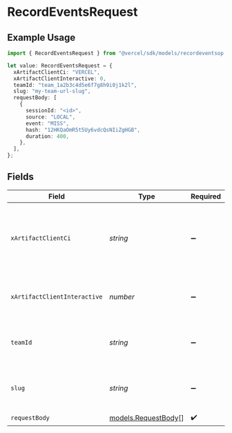 # RecordEventsRequest

## Example Usage

```typescript
import { RecordEventsRequest } from "@vercel/sdk/models/recordeventsop.js";

let value: RecordEventsRequest = {
  xArtifactClientCi: "VERCEL",
  xArtifactClientInteractive: 0,
  teamId: "team_1a2b3c4d5e6f7g8h9i0j1k2l",
  slug: "my-team-url-slug",
  requestBody: [
    {
      sessionId: "<id>",
      source: "LOCAL",
      event: "MISS",
      hash: "12HKQaOmR5t5Uy6vdcQsNIiZgHGB",
      duration: 400,
    },
  ],
};
```

## Fields

| Field                                                                                 | Type                                                                                  | Required                                                                              | Description                                                                           | Example                                                                               |
| ------------------------------------------------------------------------------------- | ------------------------------------------------------------------------------------- | ------------------------------------------------------------------------------------- | ------------------------------------------------------------------------------------- | ------------------------------------------------------------------------------------- |
| `xArtifactClientCi`                                                                   | *string*                                                                              | :heavy_minus_sign:                                                                    | The continuous integration or delivery environment where this artifact is downloaded. | VERCEL                                                                                |
| `xArtifactClientInteractive`                                                          | *number*                                                                              | :heavy_minus_sign:                                                                    | 1 if the client is an interactive shell. Otherwise 0                                  | 0                                                                                     |
| `teamId`                                                                              | *string*                                                                              | :heavy_minus_sign:                                                                    | The Team identifier to perform the request on behalf of.                              | team_1a2b3c4d5e6f7g8h9i0j1k2l                                                         |
| `slug`                                                                                | *string*                                                                              | :heavy_minus_sign:                                                                    | The Team slug to perform the request on behalf of.                                    | my-team-url-slug                                                                      |
| `requestBody`                                                                         | [models.RequestBody](../models/requestbody.md)[]                                      | :heavy_check_mark:                                                                    | N/A                                                                                   |                                                                                       |